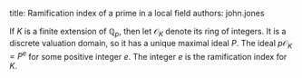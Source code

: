 title: Ramification index of a prime in a local field
authors:
    john.jones

If $K$ is a finite extension of $\mathbb{Q}_p$, then let $\mathcal{O}_K$ denote its ring of integers.  It is a discrete valuation domain, so it has a unique maximal ideal $P$.  The ideal $p\mathcal{O}_K=P^e$ for some positive integer $e$.  The integer $e$ is the ramification index for $K$.
